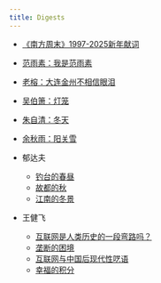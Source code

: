 ```yaml
---
title: Digests
---
```

- [《南方周末》1997-2025新年献词](../post/3144/)
- [范雨素：我是范雨素](../posts/c1d8)
- [老榕：大连金州不相信眼泪](../post/8703/)
- [吴伯箫：灯笼](../post/c069/)
- [朱自清：冬天](../post/92a1/)
- [余秋雨：阳关雪](../post/ca85/)

- 郁达夫
  - [钓台的春昼](../post/64b5/)
  - [故都的秋](../post/706/)
  - [江南的冬景](../post/b799/)

- 王健飞
  - [互联网是人类历史的一段弯路吗？](https://1q43.blog/post/673/)
  - [垄断的困境](https://1q43.blog/post/766/)
  - [互联网与中国后现代性呓语](https://1q43.blog/post/782/)
  - [幸福的积分](https://1q43.blog/post/5322/)
